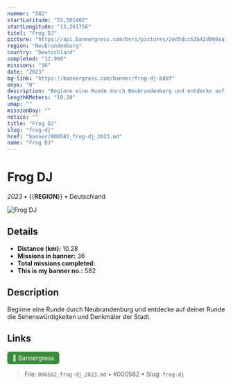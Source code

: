```yaml
---
nummer: "582"
startLatitude: "53,561402"
startLongitude: "13,261756"
titel: "Frog DJ"
picture: "https://api.bannergress.com/bnrs/pictures/2ed5dcc63b42d909aa14550d70fe0ea7"
region: "Neubrandenburg"
country: "Deutschland"
completed: "12.990"
missions: "36"
date: "2023"
bg-link: "https://bannergress.com/banner/frog-dj-bd8f"
onyx: "0"
description: "Beginne eine Runde durch Neubrandenburg und entdecke auf deiner Runde die Sehenswürdigkeiten und Denkmäler der Stadt."
lengthKMeters: "10,28"
umap: ""
missionDay: ""
notice: ""
title: "Frog DJ"
slug: "frog-dj"
href: "banner/000582_frog-dj_2023.md"
name: "Frog DJ"
---
```

# Frog DJ

*2023* • {{__REGION__}} • Deutschland

![Frog DJ](https://api.bannergress.com/bnrs/pictures/2ed5dcc63b42d909aa14550d70fe0ea7)



## Details
- **Distance (km):** 10.28
- **Missions in banner:** 36
- **Total missions completed:** 
- **This is my banner no.:** 582



## Description
Beginne eine Runde durch Neubrandenburg und entdecke auf deiner Runde die Sehenswürdigkeiten und Denkmäler der Stadt.



## Links
<a href="https://bannergress.com/banner/frog-dj-bd8f" target="_blank" style="display:inline-block;margin-right:8px;padding:6px 12px;background:#3c8b3c;color:#fff;text-decoration:none;border-radius:6px;">🔗 Bannergress</a>



> File: `000582_frog-dj_2023.md` • #000582 • Slug: `frog-dj`
